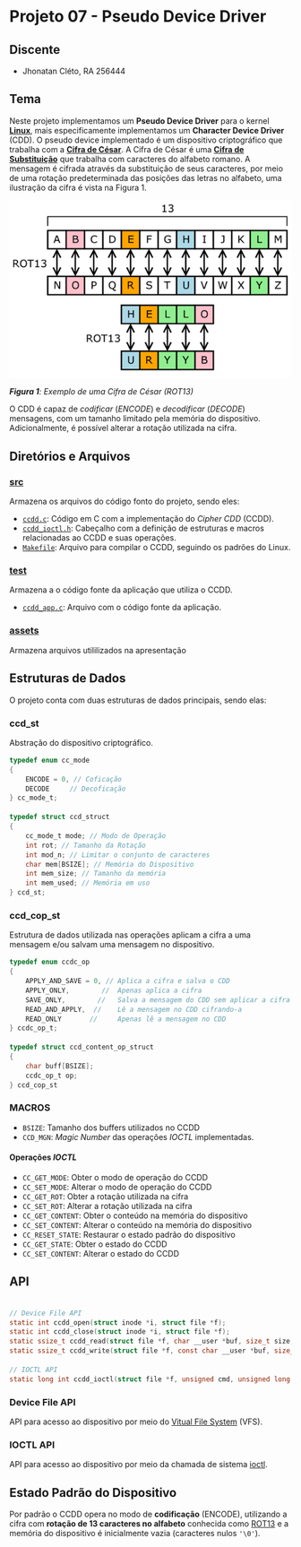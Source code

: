 # Projeto 07 - Pseudo Device Driver

## Discente

+ Jhonatan Cléto, RA 256444

<!-- ## Apresentação -->

## Tema

Neste projeto implementamos um __Pseudo Device Driver__ para o kernel [__Linux__](https://pt.wikipedia.org/wiki/Linux_(n%C3%BAcleo)), mais especificamente implementamos um __Character Device Driver__ (CDD). O pseudo device implementado é um dispositivo criptográfico que trabalha com a [__Cifra de César__](https://pt.wikipedia.org/wiki/Cifra_de_C%C3%A9sar). A Cifra de César é uma [__Cifra de Substituição__](https://pt.wikipedia.org/wiki/Cifra_de_substitui%C3%A7%C3%A3o) que trabalha com caracteres do alfabeto romano. A mensagem é cifrada através da substituição de seus caracteres, por meio de uma rotação predeterminada das posições das letras no alfabeto, uma ilustração da cifra é vista na Figura 1.

![Figura 1](assets/ROT13.png)

_**Figura 1**: Exemplo de uma Cifra de César (ROT13)_

O CDD é capaz de _codificar_ (_ENCODE_) e _decodificar_ (_DECODE_) mensagens, com um tamanho limitado pela memória do dispositivo. Adicionalmente, é possível alterar a rotação utilizada na cifra.

## Diretórios e Arquivos

### [src](src/)

Armazena os arquivos do código fonto do projeto, sendo eles:

+ [`ccdd.c`](src/ccdd.c): Código em C com a implementação do _Cipher CDD_ (CCDD).
+ [`ccdd_ioctl.h`](src/ccdd_ioctl.h): Cabeçalho com a definição de estruturas e macros relacionadas ao CCDD e suas operações.
+ [`Makefile`](src/Makefile): Arquivo para compilar o CCDD, seguindo os padrões do Linux.

### [test](test/)

Armazena a o código fonte da aplicação que utiliza o CCDD.

+ [`ccdd_app.c`](test/ccdd_app.c): Arquivo com o código fonte da aplicação.

### [assets](assets/)
Armazena arquivos utililizados na apresentação

## Estruturas de Dados

O projeto conta com duas estruturas de dados principais, sendo elas:

### __ccd_st__
Abstração do dispositivo criptográfico.

~~~C
typedef enum cc_mode
{
    ENCODE = 0, // Coficação
    DECODE     // Decoficação
} cc_mode_t;

typedef struct ccd_struct
{
    cc_mode_t mode; // Modo de Operação
    int rot; // Tamanho da Rotação
    int mod_n; // Limitar o conjunto de caracteres
    char mem[BSIZE]; // Memória do Dispositivo
    int mem_size; // Tamanho da memória
    int mem_used; // Memória em uso
} ccd_st;
~~~

### __ccd_cop_st__
Estrutura de dados utilizada nas operações aplicam a cifra a uma mensagem e/ou salvam uma mensagem no dispositivo.

~~~C
typedef enum ccdc_op
{
    APPLY_AND_SAVE = 0, // Aplica a cifra e salva o CDD
    APPLY_ONLY,        //  Apenas aplica a cifra
    SAVE_ONLY,        //   Salva a mensagem do CDD sem aplicar a cifra
    READ_AND_APPLY,  //    Lê a mensagem no CDD cifrando-a
    READ_ONLY       //     Apenas lê a mensagem no CDD
} ccdc_op_t;

typedef struct ccd_content_op_struct
{
    char buff[BSIZE];
    ccdc_op_t op;
} ccd_cop_st
~~~

### MACROS

+ `BSIZE`: Tamanho dos buffers utilizados no CCDD
+ `CCD_MGN`: _Magic Number_ das operações _IOCTL_ implementadas.

#### Operações _IOCTL_
+  `CC_GET_MODE`: Obter o modo de operação do CCDD
+  `CC_SET_MODE`: Alterar o modo de operação do CCDD
+  `CC_GET_ROT`: Obter a rotação utilizada na cifra
+  `CC_SET_ROT`: Alterar a rotação utilizada na cifra
+ `CC_GET_CONTENT`: Obter o conteúdo na memória do dispositivo
+ `CC_SET_CONTENT`: Alterar o conteúdo na memória do dispositivo
+ `CC_RESET_STATE`: Restaurar o estado padrão do dispositivo
+ `CC_GET_STATE`: Obter o estado do CCDD
+ `CC_SET_CONTENT`: Alterar o estado do CCDD

## API

~~~C

// Device File API
static int ccdd_open(struct inode *i, struct file *f);
static int ccdd_close(struct inode *i, struct file *f);
static ssize_t ccdd_read(struct file *f, char __user *buf, size_t size, loff_t *off);
static ssize_t ccdd_write(struct file *f, const char __user *buf, size_t size, loff_t *off);

// IOCTL API
static long int ccdd_ioctl(struct file *f, unsigned cmd, unsigned long arg);

~~~

### Device File API

API para acesso ao dispositivo por meio do [Vitual File System](https://en.wikipedia.org/wiki/Virtual_file_system) (VFS).

### IOCTL API

API para acesso ao dispositivo por meio da chamada de sistema [ioctl](https://man7.org/linux/man-pages/man2/ioctl.2.html).

## Estado Padrão do Dispositivo

Por padrão o CCDD opera no modo de __codificação__ (ENCODE), utilizando a cifra com __rotação de 13 caracteres no alfabeto__ conhecida como [ROT13](https://pt.wikipedia.org/wiki/ROT13) e a memória do dispositivo é inicialmente vazia (caracteres nulos `'\0'`).